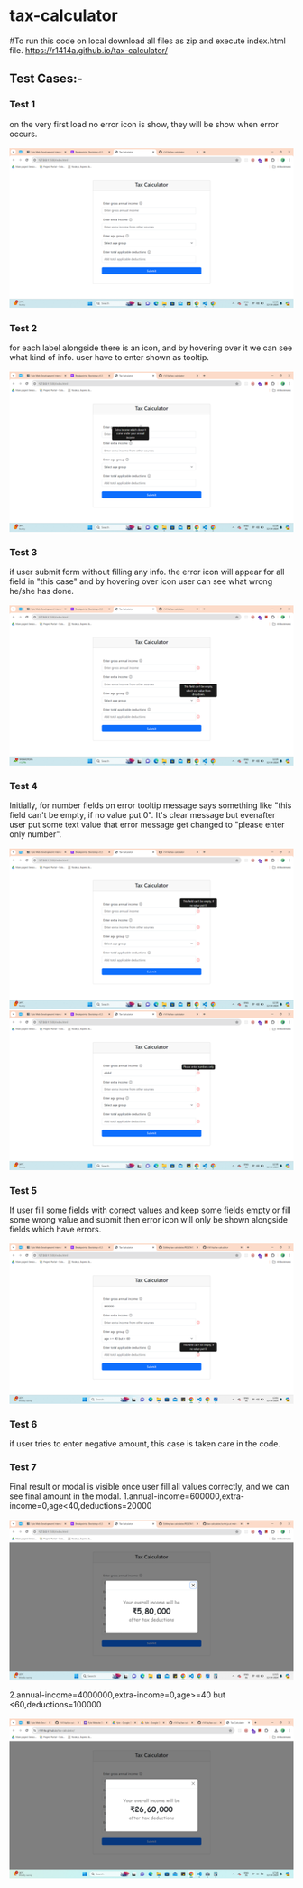# tax-calculator

#To run this code on local download all files as zip and execute index.html file.
<a href="https://r1414a.github.io/tax-calculator/" target=_blank>https://r1414a.github.io/tax-calculator/</a>

<h2>Test Cases:-</h2>

<h3><b>Test 1</b></h3>
on the very first load no error icon is show, they will be show when error occurs.
<br/>
<br/>
<img src="/test-cases/test-1.png" />


<h3><b>Test 2</b></h3>
for each label alongside there is an icon, and by hovering over it we can see what kind of info. user have to enter shown as tooltip.
<br/>
<br/>
<img src="/test-cases/test-2.png" />


<h3><b>Test 3</b></h3>
if user submit form without filling any info. the error icon will appear for all field in "this case" and by hovering over icon user can see what wrong he/she has done.
<br/>
<br/>
<img src="/test-cases/test-3.png" />


<h3><b>Test 4</b></h3>
Initially, for number fields on error tooltip message says something like "this field can't be empty, if no value put 0". It's clear message but evenafter user put some text value that error message get changed to "please enter only number".
<br/>
<br/>
<img src="/test-cases/test-4(1).png" />
<img src="/test-cases/test-4(2).png" />


<h3><b>Test 5</b></h3>
If user fill some fields with correct values and keep some fields empty or fill some wrong value and submit then error icon will only be shown alongside fields which have errors.
<br/>
<br/>
<img src="/test-cases/test-5.png" />

<h3><b>Test 6</b></h3>
if user tries to enter negative amount, this case is taken care in the code.

<h3><b>Test 7</b></h3>
Final result or modal is visible once user fill all values correctly, and we can see final amount in the modal.
1.annual-income=600000,extra-income=0,age<40,deductions=20000
<br/>
<br/>
<img src="/test-cases/test-6(1).png" />

<br/>

2.annual-income=4000000,extra-income=0,age>=40 but <60,deductions=100000
<br/>
<br/>
<img src="/test-cases/test-7.png" />
